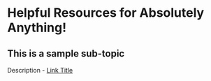 # Helpful Resources for Absolutely Anything! 

## This is a sample sub-topic
Description - [Link Title](url)